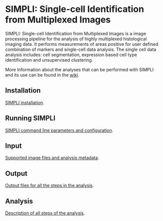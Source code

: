 # SIMPLI: Single-cell Identification from Multiplexed Images

SIMPLI: Single-cell Identification from Multiplexed Images is a image processing pipeline for the analysis of highly multiplexed histological imaging data. It performs measurements of areas positive for user defined combination of markers and single-cell data analysis. The single cell data analysis includes: cell segmentation, expression based cell type identification and unsupervised clustering.

[//]: # (<img src="assets/SIMPLI.png" width="800" height="600">)

More Information about the analyses that can be performed with SIMPLI and its use can be found in the [wiki](https://github.com/ciccalab/SIMPLI/wiki). 

## Installation
[SIMPLI installation](https://github.com/ciccalab/SIMPLI/wiki/Installation).

## Running SIMPLI
[SIMPLI command line parameters and configuration](https://github.com/ciccalab/SIMPLI/wiki/Run).

## Input
[Supported image files and analysis metadata](https://github.com/ciccalab/SIMPLI/wiki/Input).

## Output
[Output files for all the steps in the analysis](https://github.com/ciccalab/SIMPLI/wiki/Output).

## Analysis
[Description of all steps of the analysis](https://github.com/ciccalab/SIMPLI/wiki/Analysis).
